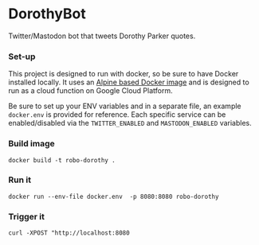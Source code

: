 DorothyBot
======
Twitter/Mastodon bot that tweets Dorothy Parker quotes.

### Set-up
This project is designed to run with docker, so be sure to have Docker installed locally. It uses an [Alpine based Docker image](https://github.com/DannyBen/docker-alpine-ruby/tree/ruby3.1.3) and is designed to run as a cloud function on Google Cloud Platform.

Be sure to set up your ENV variables and in a separate file, an example `docker.env` is provided for reference. Each specific service can be enabled/disabled via the `TWITTER_ENABLED` and `MASTODON_ENABLED` variables. 


### Build image
`docker build -t robo-dorothy .`

### Run it
`docker run --env-file docker.env  -p 8080:8080 robo-dorothy`

### Trigger it
`curl -XPOST "http://localhost:8080`

